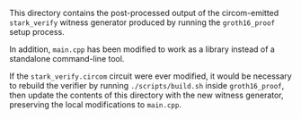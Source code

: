 This directory contains the post-processed output of the circom-emitted
`stark_verify` witness generator produced by running the `groth16_proof` setup
process.

In addition, `main.cpp` has been modified to work as a library instead of a
standalone command-line tool.

If the `stark_verify.circom` circuit were ever modified, it would be necessary
to rebuild the verifier by running `./scripts/build.sh` inside `groth16_proof`,
then update the contents of this directory with the new witness generator,
preserving the local modifications to `main.cpp`.
